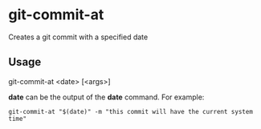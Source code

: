 # git-commit-at

Creates a git commit with a specified date

## Usage

git-commit-at \<date> [\<args>]

**date** can be the output of the **date** command. For example:

```
git-commit-at "$(date)" -m "this commit will have the current system time"
```
